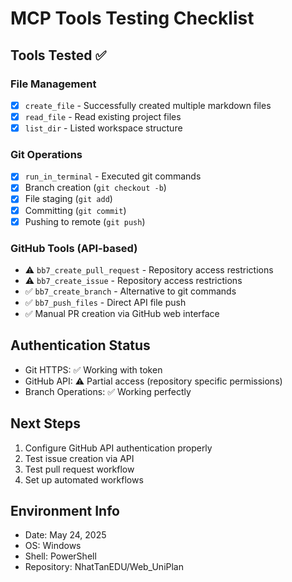 # MCP Tools Testing Checklist

## Tools Tested ✅

### File Management
- [x] `create_file` - Successfully created multiple markdown files
- [x] `read_file` - Read existing project files
- [x] `list_dir` - Listed workspace structure

### Git Operations
- [x] `run_in_terminal` - Executed git commands
- [x] Branch creation (`git checkout -b`)
- [x] File staging (`git add`)
- [x] Committing (`git commit`)
- [x] Pushing to remote (`git push`)

### GitHub Tools (API-based)
- ⚠️ `bb7_create_pull_request` - Repository access restrictions
- ⚠️ `bb7_create_issue` - Repository access restrictions  
- ✅ `bb7_create_branch` - Alternative to git commands
- ✅ `bb7_push_files` - Direct API file push
- ✅ Manual PR creation via GitHub web interface

## Authentication Status
- Git HTTPS: ✅ Working with token
- GitHub API: ⚠️ Partial access (repository specific permissions)
- Branch Operations: ✅ Working perfectly

## Next Steps
1. Configure GitHub API authentication properly
2. Test issue creation via API
3. Test pull request workflow
4. Set up automated workflows

## Environment Info
- Date: May 24, 2025
- OS: Windows
- Shell: PowerShell
- Repository: NhatTanEDU/Web_UniPlan
